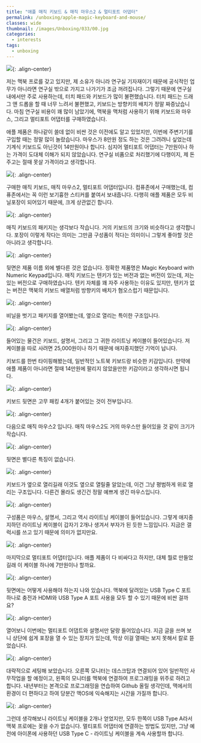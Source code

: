 ```yaml
---
title: "애플 매직 키보드 & 매직 마우스2 & 멀티포트 어댑터"
permalink: /unboxing/apple-magic-keyboard-and-mouse/
classes: wide
thumbnail: /images/Unboxing/033/00.jpg
categories:
  - interests
tags:
  - unboxing
---
```


![](/images/Unboxing/033/00.jpg){: .align-center}

저는 맥북 프로를 갖고 있지만, 제 소유가 아니라 연구실 기자재이기 때문에 공식적인 업무가 아니라면 연구실 밖으로 가지고 나가기가 조금 꺼려집니다. 그렇기 때문에 연구실 내에서만 주로 사용하는데, 터치 패드와 키보드가 많이 불편했습니다. 터치 패드는 드래그 앤 드롭을 할 때 너무 느려서 불편했고, 키보드는 방향키의 배치가 정말 짜증났습니다. 마침 연구실 비용이 꽤 많이 남았기에, 맥북을 맥처럼 사용하기 위해 키보드와 마우스, 그리고 멀티포트 어댑터를 구매하였습니다.

애플 제품은 하나같이 쓸데 없이 비싼 것은 이전에도 알고 있었지만, 이번에 주변기기를 구입할 때는 정말 많이 놀랐습니다. 마우스가 8만원 정도 하는 것은 그려려니 싶었는데 기계식 키보드도 아닌것이 14만원이나 합니다. 심지어 멀티포트 어댑터는 7만원이나 하는 가격이 도대체 이해가 되지 않았습니다. 연구실 비품으로 처리했기에 다행이지, 제 돈 주고는 절때 못살 가격이라고 생각합니다.

![](/images/Unboxing/033/01.jpg){: .align-center}

구매한 매직 키보드, 매직 마우스2, 멀티포트 어댑터입니다. 컴퓨존에서 구매했는데, 컴퓨존에서는 꼭 이런 보기흉한 스티커를 붙여서 보내줍니다. 다행히 애플 제품은 모두 비닐포장이 되어있기 때문에, 크게 상관없긴 합니다.

![](/images/Unboxing/033/02.jpg){: .align-center}

매직 키보드의 패키지는 생각보다 작습니다. 거의 키보드의 크기와 비슷하다고 생각합니다. 포장이 이렇게 작다는 의미는 그만큼 구성품이 적다는 의미이니 그렇게 좋아할 것은 아니라고 생각합니다.

![](/images/Unboxing/033/03.jpg){: .align-center}

뒷면은 제품 이름 외에 별다른 것은 없습니다. 정확한 제품명은 Magic Keyboard with Numeric Keypad입니다. 매직 키보드는 텐키가 있는 버전과 없는 버전이 있는데, 저는 있는 버전으로 구매하였습니다. 텐키 자체를 꽤 자주 사용하는 이유도 있지만, 텐키가 없는 버전은 맥북의 키보드 배열처럼 방향키의 배치가 혐오스럽기 때문입니다.

![](/images/Unboxing/033/04.jpg){: .align-center}

비닐을 벗기고 패키지를 열어봤는데, 옆으로 열리는 특이한 구조입니다.

![](/images/Unboxing/033/05.jpg){: .align-center}

들어있는 물건은 키보드, 설명서, 그리고 그 귀한 라이트닝 케이블이 들어있습니다. 저 케이블을 따로 사려면 25,000원이나 하기 때문에 애지중지했던 기억이 납니다.

키보드를 한번 타이핑해봤는데, 일반적인 노트북 키보드랑 비슷한 키감입니다. 만약에 애플 제품이 아니라면 절때 14만원에 팔리지 않았을만한 키감이라고 생각하시면 됩니다.

![](/images/Unboxing/033/06.jpg){: .align-center}

키보드 뒷면은 고무 패킹 4개가 붙어있는 것이 전부입니다.

![](/images/Unboxing/033/07.jpg){: .align-center}

다음으로 매직 마우스2 입니다. 매직 마우스2도 거의 마우스만 들어있을 것 같이 크기가 작습니다.

![](/images/Unboxing/033/08.jpg){: .align-center}

뒷면은 별다른 특징이 없습니다.

![](/images/Unboxing/033/09.jpg){: .align-center}

키보드가 옆으로 열리길래 이것도 옆으로 열릴줄 알았는데, 이건 그냥 평범하게 위로 열리는 구조입니다. 다른건 몰라도 생긴건 정말 예쁘게 생긴 마우스입니다.

![](/images/Unboxing/033/10.jpg){: .align-center}

구성품은 마우스, 설명서, 그리고 역시 라이트닝 케이블이 들어있습니다. 그렇게 애지중지하던 라이트닝 케이블이 갑자기 2개나 생겨서 부자가 된 듯한 느낌입니다. 지금은 갤럭시를 쓰고 있기 때문에 의미가 없지만요.

![](/images/Unboxing/033/11.jpg){: .align-center}

마지막으로 멀티포트 어댑터입니다. 애플 제품이 다 비싸다고 하지만, 대체 뭘로 만들었길래 이 케이블 하나에 7만원이나 할까요.

![](/images/Unboxing/033/12.jpg){: .align-center}

뒷면에는 어떻게 사용해야 하는지 나와 있습니다. 맥북에 달려있는 USB Type C 포트 하나로 충전과 HDMI와 USB Type A 포트 사용을 모두 할 수 있기 때문에 비싼 걸까요?

![](/images/Unboxing/033/13.jpg){: .align-center}

열어보니 이번에는 멀티포트 어댑트와 설명서만 달랑 들어있습니다. 지금 글을 쓰며 보니 상단에 쉽게 포장을 열 수 있는 장치가 있는데, 막상 이걸 열때는 보지 못해서 칼로 뜯었습니다.

![](/images/Unboxing/033/14.jpg){: .align-center}

대략적으로 세팅해 보았습니다. 오른쪽 모니터는 데스크탑과 연결되어 있어 일반적인 사무작업을 할 예정이고, 왼쪽의 모니터를 맥북에 연결하여 프로그래밍을 위주로 하려고 합니다. 내년부터는 본격으로 프로그래밍을 연습하여 Github 올릴 생각인데, 맥에서의 환경이 더 편하다고 하여 당분간 맥OS에 익숙해지는 시간을 가질까 합니다.

![](/images/Unboxing/033/15.jpg){: .align-center}

그런데 생각해보니 라이트닝 케이블을 2개나 얻었지만, 모두 한쪽이 USB Type A라서 맥북 프로에는 꽂을 수가 없습니다. 멀티포트 어댑터에 연결하는 방법도 있지만, 그냥 예전에 아이폰에 사용하던 USB Type C - 라이트닝 케이블을 계속 사용할까 합니다.